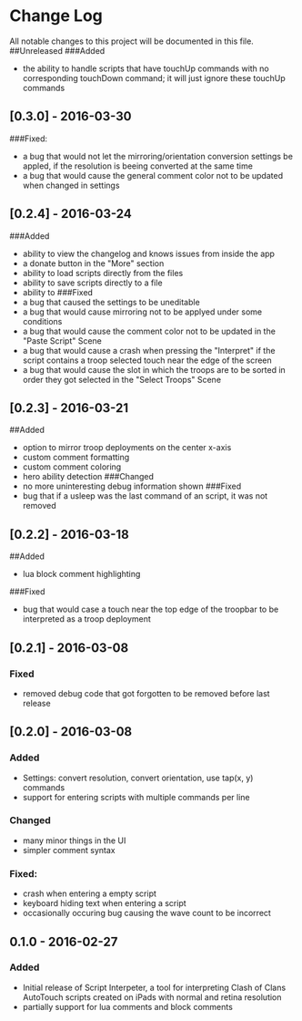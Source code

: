 # Change Log
All notable changes to this project will be documented in this file.
##Unreleased
###Added
- the ability to handle scripts that have touchUp commands with no corresponding touchDown command; it will just ignore these touchUp commands

## [0.3.0] - 2016-03-30
###Fixed:
- a bug that would not let the mirroring/orientation conversion settings be appled, if the resolution is beeing converted at the same time
- a bug that would cause the general comment color not to be updated when changed in settings

## [0.2.4] - 2016-03-24
###Added
- ability to view the changelog and knows issues from inside the app
- a donate button in the "More" section
- ability to load scripts directly from the files
- ability to save scripts directly to a file
- ability to
###Fixed
- a bug that caused the settings to be uneditable
- a bug that would cause mirroring not to be applyed under some conditions
- a bug that would cause the comment color not to be updated in the "Paste Script" Scene
- a bug that would cause a crash when pressing the "Interpret" if the script contains a troop selected touch near the edge of the screen
- a bug that would cause the slot in which the troops are to be sorted in order they got selected in the "Select Troops" Scene

## [0.2.3] - 2016-03-21
##Added
- option to mirror troop deployments on the center x-axis
- custom comment formatting
- custom comment coloring
- hero ability detection
###Changed
- no more uninteresting debug information shown
###Fixed
- bug that if a usleep was the last command of an script, it was not removed

## [0.2.2] - 2016-03-18
##Added
- lua block comment highlighting

###Fixed
- bug that would case a touch near the top edge of the troopbar to be interpreted as a troop deployment

## [0.2.1] - 2016-03-08
### Fixed
- removed debug code that got forgotten to be removed before last release

## [0.2.0] - 2016-03-08
### Added
- Settings: convert resolution, convert orientation, use tap(x, y) commands
- support for entering scripts with multiple commands per line

### Changed
- many minor things in the UI
- simpler comment syntax

### Fixed:
- crash when entering a empty script
- keyboard hiding text when entering a script
- occasionally occuring bug causing the wave count to be incorrect

## 0.1.0 - 2016-02-27
### Added
- Initial release of Script Interpeter, a tool for interpreting
Clash of Clans AutoTouch scripts created on iPads with normal and retina resolution
- partially support for lua comments and block comments